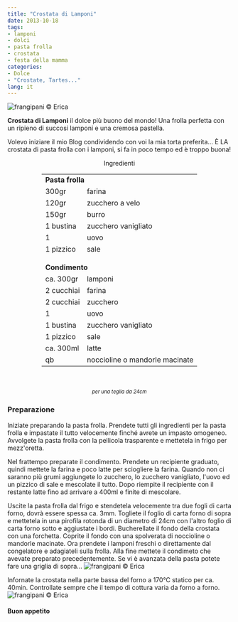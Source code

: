 ```yaml
---
title: "Crostata di Lamponi"
date: 2013-10-18
tags:
- lamponi
- dolci
- pasta frolla
- crostata
- festa della mamma
categories:
- Dolce
- "Crostate, Tartes..."
lang: it
---
```

![](header.jpg "frangipani © Erica")

**Crostata di Lamponi** il dolce più buono del mondo! Una frolla perfetta con un ripieno di succosi lamponi e una cremosa pastella.

Volevo iniziare il mio Blog condividendo con voi la mia torta preferita... È LA crostata di pasta frolla con i lamponi, si fa in poco tempo ed è troppo buona!


<div id="wrapper" style="text-align: center">
  <div id="yourdiv" style="display: inline-block;">
    <div class="ingredients" itemscope itemtype="http://schema.org/Recipe">
      <span itemprop="name" style="display:none;">Crostata di Lamponi</span>
      <span itemprop="recipeCategory" style="display:none;">Dolce</span>
      <img itemprop="image" style="display:none;" class="ignore-gallery-item" src="header.jpeg"/>
      <span itemprop="author" style="display:none;">Erica Raiano</span>
      <span itemprop="description" style="display:none;">Crostata di Lamponi il dolce più buono del mondo! Una frolla perfetta con un ripieno di succosi lamponi e una cremosa pastella.</span>
      <div class="ingredients-title">Ingredienti</div>
      <table>
        <tbody>
          <tr>
            <td colspan="2"><b>Pasta frolla</b></td>
          </tr>      
          <tr itemprop="recipeIngredient"> 
            <td>300gr</td>
            <td>farina</td>
          </tr>      
          <tr itemprop="recipeIngredient"> 
            <td>120gr</td>
            <td>zucchero a velo</td>
          </tr>      
          <tr itemprop="recipeIngredient"> 
            <td>150gr</td>
            <td>burro</td>
          </tr>      
          <tr itemprop="recipeIngredient"> 
            <td>1 bustina</td>
            <td>zucchero vanigliato</td>
          </tr>      
          <tr itemprop="recipeIngredient">
            <td>1</td>
            <td>uovo</td>
          </tr>      
          <tr itemprop="recipeIngredient">
            <td>1 pizzico</td>
            <td>sale</td>
          </tr>
          <tr style="height: 15px;"></tr>
          <tr>          
            <td colspan="2"><b>Condimento</b></td>
          </tr>      
          <tr itemprop="recipeIngredient">
            <td>ca. 300gr</td>
            <td>lamponi</td>
          </tr>      
          <tr itemprop="recipeIngredient">     
            <td>2 cucchiai</td>
            <td>farina</td>
          </tr>      
          <tr itemprop="recipeIngredient">
            <td>2 cucchiai</td>
            <td>zucchero</td>
          </tr>      
          <tr itemprop="recipeIngredient">
            <td>1</td>
            <td>uovo</td>
          </tr>      
          <tr itemprop="recipeIngredient">
            <td>1 bustina</td>
            <td>zucchero vanigliato</td>
          </tr>      
          <tr itemprop="recipeIngredient">
            <td>1 pizzico</td>
            <td>sale</td>
          </tr>      
          <tr itemprop="recipeIngredient">
            <td>ca. 300ml</td>
            <td>latte</td>
          </tr>      
          <tr itemprop="recipeIngredient">
            <td>qb</td>
            <td>noccioline o mandorle macinate</td>        
          </tr>
        </tbody>
      </table>
      <br></br>
      <i class="pull-right" style="font-size: 80%;" itemprop="recipeYield">per una teglia da 24cm</i>
    </div>
  </div>
</div>


<h3>
  <font color="grey">
    <i class="fa-solid fa-gears"></i>
  </font> Preparazione
</h3>

Iniziate preparando la pasta frolla. Prendete tutti gli ingredienti per la pasta frolla e impastate il tutto velocemente finché avrete un impasto omogeneo. Avvolgete la pasta frolla con la pellicola trasparente e mettetela in frigo per mezz'oretta.

Nel frattempo preparate il condimento. Prendete un recipiente graduato, quindi mettete la farina e poco latte per sciogliere la farina. Quando non ci saranno più grumi aggiungete lo zucchero, lo zucchero vanigliato, l'uovo ed un pizzico di sale e mescolate il tutto. Dopo riempite il recipiente con il restante latte fino ad arrivare a 400ml e finite di mescolare.

Uscite la pasta frolla dal frigo e stendetela velocemente tra due fogli di carta forno, dovrà essere spessa ca. 3mm. Togliete il foglio di carta forno di sopra e mettetela in una pirofila rotonda di un diametro di 24cm con l'altro foglio di carta forno sotto e aggiustate i bordi. Bucherellate il fondo della crostata con una forchetta. Coprite il fondo con una spolverata di noccioline o mandorle macinate. Ora prendete i lamponi freschi o direttamente dal congelatore e adagiateli sulla frolla. Alla fine mettete il condimeto che avevate preparato precedentemente. Se vi è avanzata della pasta potete fare una griglia di sopra...
![](cruda.jpg "frangipani © Erica")

Infornate la crostata nella parte bassa del forno a 170°C statico per ca. 40min. Controllate sempre che il tempo di cottura varia da forno a forno.
![](risultato.jpg "frangipani © Erica")

<h4>Buon appetito
  <font color="red">
    <i class="fa-regular fa-face-smile"></i>
  </font>
</h4>
